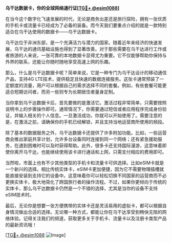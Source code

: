 **乌干达数据卡，你的全球网络通行证[[TG💪+ @esim1088](https://t.me/s/esim1088)]**

在当今这个数字化飞速发展的时代，无论是商务出差还是旅行探险，拥有一张优质的手机卡或流量卡已经成为了必备的装备。而今天我们要重点介绍的就是一款特别适合在乌干达使用的数据卡——乌干达数据卡。

乌干达位于非洲东部，是一个充满活力与潜力的国家。随着近年来经济的快速发展，乌干达的通讯基础设施也得到了显著改善。对于那些需要在乌干达进行工作或者旅游的人来说，一张可靠的本地数据卡显得尤为重要。它不仅能够帮助你保持与外界的联系，还能让你随时随地享受高速上网的乐趣。

那么，什么是乌干达数据卡呢？简单来说，它是一种专门为乌干达设计的移动通信产品，支持4G LTE技术，提供稳定且快速的数据连接服务。这张卡通常预装了一定额度的流量，用户可以根据自己的需求选择不同的套餐。例如，有些套餐可能更适合短期访问者，而另一些则专为长期居住者量身定制。

当你拿到乌干达数据卡后，首先要做的是激活它。激活过程非常简单，只需要按照说明书上的步骤操作即可。通常情况下，你需要通过短信或者应用程序完成身份验证，并输入相关的个人信息。一旦激活成功，你就可以开始使用了。需要注意的是，在激活之前，请确保你的手机已经解锁，并且支持当地运营商所使用的频段。

除了基本的数据服务之外，乌干达数据卡还提供了许多附加功能。比如，一些运营商会推出家庭共享计划，允许多台设备同时连接到同一个网络；还有紧急援助服务，在遇到困难时可以及时获得帮助。此外，很多卡还支持国际漫游，这意味着即使你离开乌干达，也能继续使用该卡进行通话和上网，只需支付相应的费用即可。

当然啦，市面上也有不少其他类型的手机卡和流量卡可供选择。比如eSIM卡就是一个新兴的选择。相比传统实体卡，eSIM卡更加便捷，因为它不需要物理插槽就能直接安装到支持它的设备中。这意味着你可以轻松切换不同国家的运营商而不必更换实体卡，极大地简化了跨国旅行者的操作流程。不过，如果你更倾向于传统的实体卡，那么乌干达数据卡仍然是一个不错的选择，尤其是当你的设备不支持eSIM技术时。

最后，无论你是想要一张方便携带的实体卡还是灵活易用的虚拟卡，都可以根据自身情况做出合适的选择。无论哪一种方式，都能让你在乌干达享受到畅快无阻的网络体验。记得关注我们的频道，获取更多关于手机卡、流量卡以及注册卡类型产品的最新资讯哦！

[[TG💪+ @esim1088](https://t.me/s/esim1088) ![Image](https://i.postimg.cc/4NQfJmqS/Snipaste-2025-05-13-00-14-12.png)]